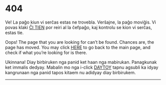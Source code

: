 404
===

Ve! La paĝo kiun vi serĉas estas ne trovebla. Verŝajne, la paĝo moviĝis. Vi povas klaki [ĈI TIEN](/eo/)
por reiri al la ĉefpaĝo, kaj kontrolu se kion vi serĉas, estas tie.

Oops! The page that you are looking for can’t be found. Chances are, the page has moved. You may
click [HERE](/en/) to go back to the main page, and check if what you’re looking for is there.

Ukinnana! Diay birbiruken nga panid ket haan nga mabirukan. Panagkunak ket immalis dedyay. Mabalin mo
nga i-click [DAYTOY](/en/) tapnu agsubli ka idyay kangrunaan nga panid tapos kitaem nu adidyay diay
birbirukem.

***
